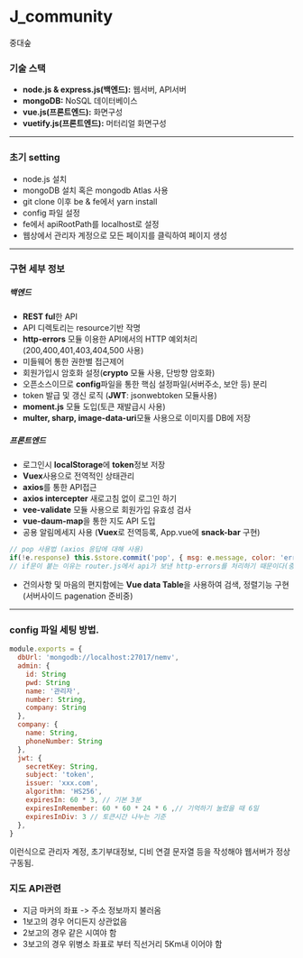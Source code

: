 # J_community
중대숲
### 기술 스택
- **node.js & express.js(백엔드):** 웹서버, API서버  
- **mongoDB:** NoSQL 데이터베이스  
- **vue.js(프론트엔드):** 화면구성  
- **vuetify.js(프론트엔드):** 머터리얼 화면구성  
---
### 초기 setting
- node.js 설치
- mongoDB 설치 혹은 mongodb Atlas 사용
- git clone 이후 be & fe에서 yarn install
- config 파일 설정
- fe에서 apiRootPath를 localhost로 설정
- 웹상에서 관리자 계정으로 모든 페이지를 클릭하여 페이지 생성

---
### 구현 세부 정보
##### 백엔드
- **REST ful**한 API
- API 디렉토리는 resource기반 작명
- **http-errors** 모듈 이용한 API에서의 HTTP 예외처리 (200,400,401,403,404,500 사용)
- 미들웨어 통한 권한별 접근제어
- 회원가입시 암호화 설정(**crypto** 모듈 사용, 단방향 암호화)
- 오픈소스이므로 **config**파일을 통한 핵심 설정파일(서버주소, 보안 등) 분리
- token 발급 및 갱신 로직 (**JWT**: jsonwebtoken 모듈사용)
- **moment.js** 모듈 도입(토큰 재발급시 사용)
- **multer, sharp, image-data-uri**모듈 사용으로 이미지를 DB에 저장

##### 프론트엔드
- 로그인시 **localStorage**에 **token**정보 저장
- **Vuex**사용으로 전역적인 상태관리
- **axios**를 통한 API접근
- **axios intercepter** 새로고침 없이 로그인 하기
- **vee-validate** 모듈 사용으로 회원가입 유효성 검사
- **vue-daum-map**을 통한 지도 API 도입
- 공용 알림메세지 사용 (**Vuex**로 전역등록, App.vue에 **snack-bar** 구현)
```javascript
// pop 사용법 (axios 응답에 대해 사용)
if(!e.response) this.$store.commit('pop', { msg: e.message, color: 'error' })
// if문이 붙는 이유는 router.js에서 api가 보낸 http-errors를 처리하기 때문이다(중복 snackbar 활성화 방지)
```
- 건의사항 및 마음의 편지함에는 **Vue data Table**을 사용하여 검색, 정렬기능 구현(서버사이드 pagenation 준비중)
---

### config 파일 세팅 방법.

```javascript
module.exports = {
  dbUrl: 'mongodb://localhost:27017/nemv',
  admin: {
    id: String
    pwd: String
    name: '관리자',
    number: String,
    company: String
  },
  company: {
    name: String,
    phoneNumber: String
  },
  jwt: {
    secretKey: String,
    subject: 'token',
    issuer: 'xxx.com',
    algorithm: 'HS256',    
    expiresIn: 60 * 3, // 기본 3분
    expiresInRemember: 60 * 60 * 24 * 6 ,// 기억하기 눌렀을 때 6일
    expiresInDiv: 3 // 토큰시간 나누는 기준
  },
}
```

이런식으로 관리자 계정, 초기부대정보, 디비 연결 문자열 등을 작성해야 웹서버가 정상 구동됨.

### 지도 API관련
- 지금 마커의 좌표 -> 주소 정보까지 불러옴
- 1보고의 경우 어디든지 상관없음
- 2보고의 경우 같은 시여야 함
- 3보고의 경우 위병소 좌표로 부터 직선거리 5Km내 이어야 함